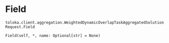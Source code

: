 # Field
`toloka.client.aggregation.WeightedDynamicOverlapTaskAggregatedSolutionRequest.Field`

```
Field(self, *, name: Optional[str] = None)
```

